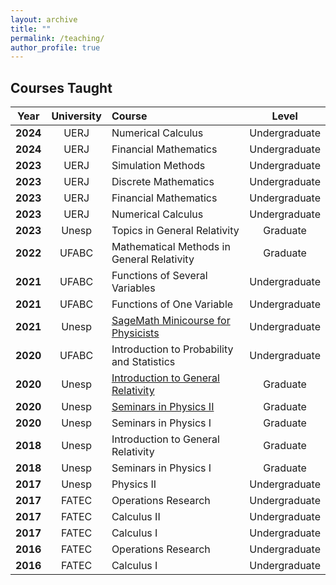 ```yaml
---
layout: archive
title: ""
permalink: /teaching/
author_profile: true
---
```


## Courses Taught

| **Year**  | **University** | **Course**                                                   | **Level**     |
| :------: | :------------: | :---------------------------------------------------------- | :-----------: |
| **2024** | UERJ           | Numerical Calculus                                           | Undergraduate |
| **2024** | UERJ           | Financial Mathematics                                       | Undergraduate |
| **2023** | UERJ           | Simulation Methods                                          | Undergraduate |
| **2023** | UERJ           | Discrete Mathematics                                        | Undergraduate |
| **2023** | UERJ           | Financial Mathematics                                       | Undergraduate |
| **2023** | UERJ           | Numerical Calculus                                           | Undergraduate |
| **2023** | Unesp          | Topics in General Relativity                                | Graduate      |
| **2022** | UFABC          | Mathematical Methods in General Relativity                 | Graduate      |
| **2021** | UFABC          | Functions of Several Variables                              | Undergraduate |
| **2021** | UFABC          | Functions of One Variable                                   | Undergraduate |
| **2021** | Unesp          | [SageMath Minicourse for Physicists](https://rogeriotc.github.io/curso_sage/) | Undergraduate |
| **2020** | UFABC          | Introduction to Probability and Statistics                 | Undergraduate |
| **2020** | Unesp          | [Introduction to General Relativity](https://rogeriotc.github.io/_pages/RG-1.html) | Graduate      |
| **2020** | Unesp          | [Seminars in Physics II](https://rogeriotc.github.io/_pages/SFII_2020_2.html) | Graduate      |
| **2020** | Unesp          | Seminars in Physics I                                       | Graduate      |
| **2018** | Unesp          | Introduction to General Relativity                         | Graduate      |
| **2018** | Unesp          | Seminars in Physics I                                       | Graduate      |
| **2017** | Unesp          | Physics II                                                 | Undergraduate |
| **2017** | FATEC          | Operations Research                                        | Undergraduate |
| **2017** | FATEC          | Calculus II                                                | Undergraduate |
| **2017** | FATEC          | Calculus I                                                 | Undergraduate |
| **2016** | FATEC          | Operations Research                                        | Undergraduate |
| **2016** | FATEC          | Calculus I                                                 | Undergraduate |

